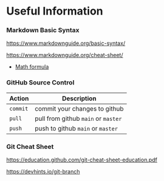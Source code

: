 # Useful Information


### Markdown Basic Syntax

https://www.markdownguide.org/basic-syntax/

https://www.markdownguide.org/cheat-sheet/

- [Math formula](https://kapeli.com/cheat_sheets/LaTeX_Math_Symbols.docset/Contents/Resources/Documents/index)

### GitHub Source Control
| Action | Description |
| - | - |
| `commit` | commit your changes to github |
| `pull` | pull from github `main` or `master` |
| `push` | push to github `main` or `master` |

### Git Cheat Sheet

https://education.github.com/git-cheat-sheet-education.pdf

https://devhints.io/git-branch

